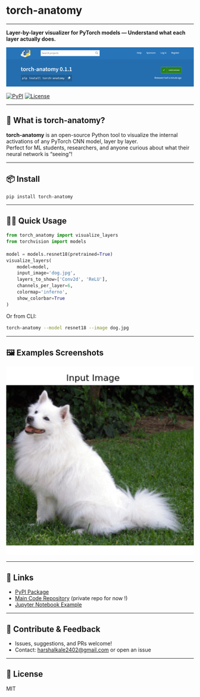 # torch-anatomy
---
**Layer-by-layer visualizer for PyTorch models — Understand what each layer actually does.**

![torch-anatomy demo](assets/package-image.png)

[![PyPI](https://img.shields.io/pypi/v/torch-anatomy)](https://pypi.org/project/torch-anatomy/)
[![License](https://img.shields.io/github/license/harsk03/torch-anatomy)](LICENSE)

---

## 🚀 What is torch-anatomy?

**torch-anatomy** is an open-source Python tool to visualize the internal activations of any PyTorch CNN model, layer by layer.  
Perfect for ML students, researchers, and anyone curious about what their neural network is “seeing”!

---

## 📦 Install

```bash
pip install torch-anatomy
```

---

## 🧑‍💻 Quick Usage

```python
from torch_anatomy import visualize_layers
from torchvision import models

model = models.resnet18(pretrained=True)
visualize_layers(
    model=model,
    input_image='dog.jpg',
    layers_to_show=['Conv2d', 'ReLU'],
    channels_per_layer=6,
    colormap='inferno',
    show_colorbar=True
)
```

Or from CLI:

```bash
torch-anatomy --model resnet18 --image dog.jpg
```

---
## 🖼️ Examples Screenshots
![torch-anatomy demo](assets/merged.gif)

---

## 🔗 Links

- [PyPI Package](https://pypi.org/project/torch-anatomy/)
- [Main Code Repository](https://github.com/harsk03/torch-anatomy) (private repo for now !)
- [Jupyter Notebook Example](examples/demo.ipynb)

---

## 🙌 Contribute & Feedback

- Issues, suggestions, and PRs welcome!
- Contact: harshalkale2402@gmail.com or open an issue

---

## 📝 License

MIT
